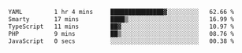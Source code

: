 <!--START_SECTION:waka-->

```txt
YAML         1 hr 4 mins     ███████████████▓░░░░░░░░░   62.66 %
Smarty       17 mins         ████▒░░░░░░░░░░░░░░░░░░░░   16.99 %
TypeScript   11 mins         ██▓░░░░░░░░░░░░░░░░░░░░░░   10.97 %
PHP          9 mins          ██▒░░░░░░░░░░░░░░░░░░░░░░   08.76 %
JavaScript   0 secs          ░░░░░░░░░░░░░░░░░░░░░░░░░   00.38 %
```

<!--END_SECTION:waka-->
